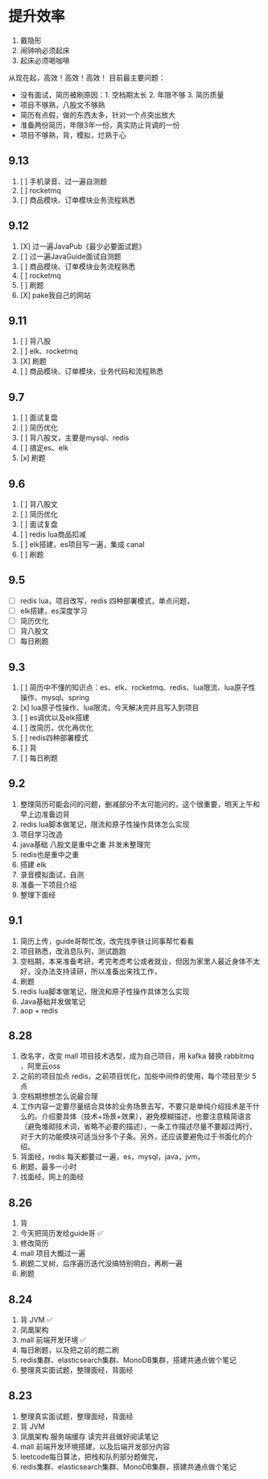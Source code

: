 # 提升效率
1. 戴隐形
2. 闹钟响必须起床
3. 起床必须喝咖啡

从现在起，高效！高效！高效！
目前最主要问题：
- 没有面试，简历被刷原因：1. 空档期太长 2. 年限不够 3. 简历质量
- 项目不够熟，八股文不够熟
- 简历有点假，做的东西太多，针对一个点突出放大
- 准备两份简历，年限3年一份，真实防止背调的一份
- 项目不够熟，背，模拟，烂熟于心

## 9.13
1. [ ] 手机录音、过一遍自测题
2. [ ] rocketmq
3. [ ] 商品模块、订单模块业务流程熟悉

## 9.12
1. [X] 过一遍JavaPub《最少必要面试题》
2. [ ] 过一遍JavaGuide面试自测题
3. [ ] 商品模块、订单模块业务流程熟悉
4. [ ] rocketmq
5. [ ] 刷题
6. [X] pake我自己的网站

## 9.11
1. [ ] 背八股
2. [ ] elk、rocketmq
3. [X] 刷题
4. [ ] 商品模块、订单模块，业务代码和流程熟悉

## 9.7
1. [ ] 面试复盘
2. [ ] 简历优化
3. [ ] 背八股文，主要是mysql、redis
4. [ ] 搞定es、elk
5. [x] 刷题


## 9.6
1. [ ] 背八股文
2. [ ] 简历优化
3. [ ] 面试复盘
4. [ ] redis lua商品扣减
5. [ ] elk搭建，es项目写一遍，集成 canal
6. [ ] 刷题

## 9.5
- [ ] redis lua，项目改写，redis 四种部署模式，单点问题，
- [ ] elk搭建，es深度学习
- [ ] 简历优化
- [ ] 背八股文
- [ ] 每日刷题

## 9.3
1. [ ] 简历中不懂的知识点：es、elk、rocketmq、redis、lua限流、lua原子性操作、mysql、spring
2. [x] lua原子性操作、lua限流，今天解决完并且写入到项目
3. [ ] es调优以及elk搭建
4. [ ] 改简历，优化再优化
5. [ ] redis四种部署模式
6. [ ] 背
7. [ ] 每日刷题

## 9.2
1. 整理简历可能会问的问题，删减部分不太可能问的，这个很重要，明天上午和早上边准备边背
2. redis lua脚本做笔记，限流和原子性操作具体怎么实现
3. 项目学习改造
4. java基础 八股文是重中之重 并发未整理完
5. redis也是重中之重
6. 搭建 elk
7. 录音模拟面试，自测
8. 准备一下项目介绍
9. 整理下面经

## 9.1
1. 简历上传，guide哥帮忙改，改完找李铁让同事帮忙看看
2. 项目熟悉，改消息队列，测试跑跑
3. 空档期，本来准备考研，考完考虑考公或者就业，但因为家里人最近身体不太好，没办法支持读研，所以准备出来找工作，
4. 刷题
5. redis lua脚本做笔记，限流和原子性操作具体怎么实现
6. Java基础并发做笔记
7. aop + redis

## 8.28
1. 改名字，改变 mall 项目技术选型，成为自己项目，用 kafka 替换 rabbitmq ，阿里云oss
2. 之前的项目加点 redis，之前项目优化，加些中间件的使用，每个项目至少 5 点
3. 空档期想想怎么说最合理
4. 工作内容一定要尽量结合具体的业务场景去写，不要只是单纯介绍技术是干什么的。介绍要具体（技术+场景+效果），避免模糊描述，也要注意精简语言（避免堆砌技术词，省略不必要的描述），一条工作描述尽量不要超过两行，对于大的功能模块可适当分多个子条。另外，还应该要避免过于书面化的介绍。
5. 背面经，redis 每天都要过一遍，es，mysql，java，jvm，
6. 刷题，最多一小时
7. 找面经，网上的面经

## 8.26
1. 背
2. 今天把简历发给guide哥 ✅
3. 修改简历
4. mall 项目大概过一遍
5. 刷题二叉树，后序遍历迭代没搞特别明白，再刷一遍
6. 刷题
## 8.24
1. 背 JVM ✅
2. 凤凰架构
3. mall 前端开发环境 ✅
4. 每日刷题，以及把之前的题二刷
5. redis集群、elasticsearch集群、MonoDB集群，搭建共通点做个笔记
6. 整理真实面试题，整理面经，背面经
## 8.23
1. 整理真实面试题，整理面经，背面经
2. 背 JVM
3. 凤凰架构 服务端缓存 读完并且做好阅读笔记
4. mall 前端开发环境搭建，以及后端开发部分内容
5. leetcode每日算法，把栈和队列部分题做完，
6. redis集群、elasticsearch集群、MonoDB集群，搭建共通点做个笔记